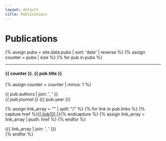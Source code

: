 ```yaml
---
layout: default
title: Publications
---
```


# Publications

<!-- Below is a list of publications related to the BrainIAK project. Please <a href="mailto:brainiak@googlegroups.com">email</a> us if you feel your work should be listed here! -->

{% assign pubs = site.data.pubs | sort: 'date' | reverse %}
{% assign counter = pubs | size %}
{% for pub in pubs %}
<div class="row">
<div class="col-xl-12">
   <hr class="section-heading-spacer">
   <div class="clearfix"></div>

   <h4 class="section-heading">{{ counter }}. {{ pub.title }}</h4>
   {% assign counter = counter | minus: 1 %}

   {{ pub.authors | join: ', ' }}<br>
   <i>{{ pub.journal }}</i> ({{ pub.year }})

   {% assign link_array = "" | split: "/" %}
   {% for link in pub.links %}
      {% capture href %}<a href="{{ link[1] }}">{{ link[0] }}</a>{% endcapture %}
      {% assign link_array = link_array | push: href %}
   {% endfor %}
   <div>
      ({{ link_array | join: ', ' }})
   </div>
</div>
</div>
{% endfor %}
